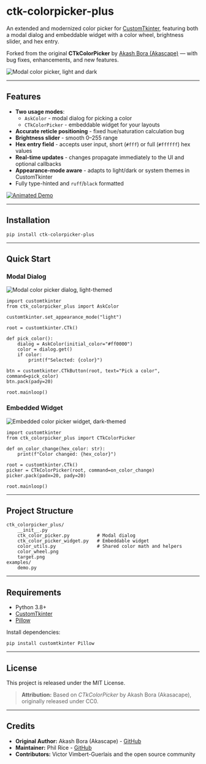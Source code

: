 # ctk-colorpicker-plus
An extended and modernized color picker for [CustomTkinter](https://github.com/TomSchimansky/CustomTkinter), featuring both a modal dialog and embeddable widget with a color wheel, brightness slider, and hex entry.

Forked from the original **CTkColorPicker** by [Akash Bora (Akascape)](https://github.com/Akascape) — with bug fixes, enhancements, and new features.

![Modal color picker, light and dark](https://github.com/user-attachments/assets/7811857c-4367-4b2d-9ced-e3ad02f03f68)

---

## Features

- **Two usage modes**:
  - `AskColor` - modal dialog for picking a color
  - `CTkColorPicker` - embeddable widget for your layouts
- **Accurate reticle positioning** - fixed hue/saturation calculation bug
- **Brightness slider** - smooth 0–255 range
- **Hex entry field** - accepts user input, short (`#fff`) or full (`#ffffff`) hex values
- **Real-time updates** - changes propagate immediately to the UI and optional callbacks
- **Appearance-mode aware** - adapts to light/dark or system themes in CustomTkinter
- Fully type-hinted and `ruff`/`black` formatted

[![Animated Demo](https://github.com/user-attachments/assets/84337580-acef-4481-bc6a-3d4990da149b)](https://www.youtube.com/watch?v=WLTVBCdxEOA)

---

## Installation

```
pip install ctk-colorpicker-plus
```

---

## Quick Start

### Modal Dialog
![Modal color picker dialog, light-themed](https://github.com/user-attachments/assets/6e6b9948-859e-4d53-8053-497881a8e5da)
```
import customtkinter
from ctk_colorpicker_plus import AskColor

customtkinter.set_appearance_mode("light")

root = customtkinter.CTk()

def pick_color():
    dialog = AskColor(initial_color="#ff0000")
    color = dialog.get()
    if color:
        print(f"Selected: {color}")

btn = customtkinter.CTkButton(root, text="Pick a color", command=pick_color)
btn.pack(pady=20)

root.mainloop()
```

### Embedded Widget
![Embedded color picker widget, dark-themed](https://github.com/user-attachments/assets/ef1e87bb-9ba5-445a-aa94-54f4861abc06)
```
import customtkinter
from ctk_colorpicker_plus import CTkColorPicker

def on_color_change(hex_color: str):
    print(f"Color changed: {hex_color}")

root = customtkinter.CTk()
picker = CTkColorPicker(root, command=on_color_change)
picker.pack(padx=20, pady=20)

root.mainloop()
```

---

## Project Structure
```
ctk_colorpicker_plus/
    __init__.py
    ctk_color_picker.py          # Modal dialog
    ctk_color_picker_widget.py   # Embeddable widget
    color_utils.py               # Shared color math and helpers
    color_wheel.png
    target.png
examples/
    demo.py
```

---

## Requirements
- Python 3.8+
- [CustomTkinter](https://github.com/TomSchimansky/CustomTkinter)
- [Pillow](https://pypi.org/project/pillow/)

Install dependencies:
```
pip install customtkinter Pillow
```

---

## License
This project is released under the MIT License.
> **Attribution:** Based on _CTkColorPicker_ by Akash Bora (Akasacape), originally released under CC0.

---

## Credits
- **Original Author:** Akash Bora (Akascape) - [GitHub](https://github.com/Akascape)
- **Maintainer:** Phil Rice - [GitHub](https://github.com/calusasoft)
- **Contributors:** Victor Vimbert-Guerlais and the open source community
